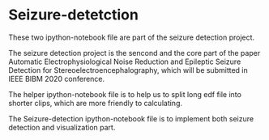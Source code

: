 # Seizure-detetction

These two ipython-notebook file are part of the seizure detection project.

The seizure detection project is the sencond and the core part of the paper Automatic Electrophysiological Noise Reduction and Epileptic 
Seizure Detection for Stereoelectroencephalography, which will be submitted in IEEE BIBM 2020 conference.

The helper ipython-notebook file is to help us to split long edf file into shorter clips, which are more friendly to calculating.

The Seizure-detection ipython-notebook file is to implement both seizure detection and visualization part.
